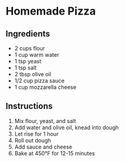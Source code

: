 # Homemade Pizza

## Ingredients
- 2 cups flour
- 1 cup warm water
- 1 tsp yeast
- 1 tsp salt
- 2 tbsp olive oil
- 1/2 cup pizza sauce
- 1 cup mozzarella cheese

## Instructions
1. Mix flour, yeast, and salt
2. Add water and olive oil, knead into dough
3. Let rise for 1 hour
4. Roll out dough
5. Add sauce and cheese
6. Bake at 450°F for 12-15 minutes
